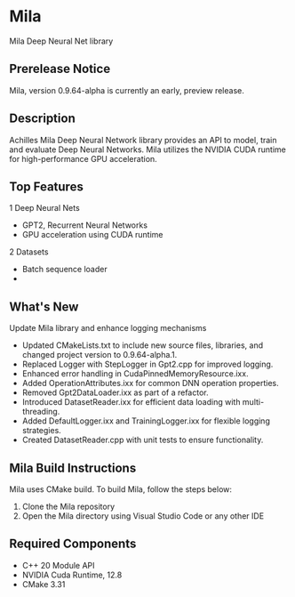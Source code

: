 # Mila
Mila Deep Neural Net library

## Prerelease Notice
Mila, version 0.9.64-alpha is currently an early, preview release.

## Description
Achilles Mila Deep Neural Network library provides an API to model, train and evaluate
Deep Neural Networks. Mila utilizes the NVIDIA CUDA runtime for high-performance GPU acceleration.

## Top Features
1 Deep Neural Nets
  * GPT2, Recurrent Neural Networks
  * GPU acceleration using CUDA runtime

2 Datasets
  * Batch sequence loader
  *
 
## What's New
Update Mila library and enhance logging mechanisms

- Updated CMakeLists.txt to include new source files, libraries, and changed project version to 0.9.64-alpha.1.
- Replaced Logger with StepLogger in Gpt2.cpp for improved logging.
- Enhanced error handling in CudaPinnedMemoryResource.ixx.
- Added OperationAttributes.ixx for common DNN operation properties.
- Removed Gpt2DataLoader.ixx as part of a refactor.
- Introduced DatasetReader.ixx for efficient data loading with multi-threading.
- Added DefaultLogger.ixx and TrainingLogger.ixx for flexible logging strategies.
- Created DatasetReader.cpp with unit tests to ensure functionality.



## Mila Build Instructions
Mila uses CMake build. To build Mila, follow the steps below:

1. Clone the Mila repository
2. Open the Mila directory using Visual Studio Code or any other IDE

## Required Components
* C++ 20 Module API
* NVIDIA Cuda Runtime, 12.8
* CMake 3.31